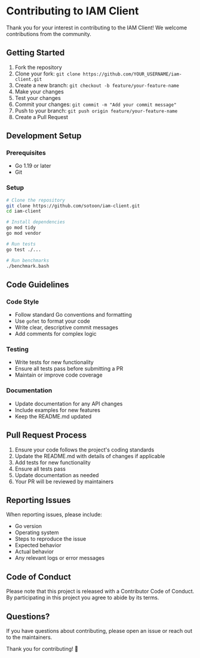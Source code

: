 # Contributing to IAM Client

Thank you for your interest in contributing to the IAM Client! We welcome contributions from the community.

## Getting Started

1. Fork the repository
2. Clone your fork: `git clone https://github.com/YOUR_USERNAME/iam-client.git`
3. Create a new branch: `git checkout -b feature/your-feature-name`
4. Make your changes
5. Test your changes
6. Commit your changes: `git commit -m "Add your commit message"`
7. Push to your branch: `git push origin feature/your-feature-name`
8. Create a Pull Request

## Development Setup

### Prerequisites
- Go 1.19 or later
- Git

### Setup
```bash
# Clone the repository
git clone https://github.com/sotoon/iam-client.git
cd iam-client

# Install dependencies
go mod tidy
go mod vendor

# Run tests
go test ./...

# Run benchmarks
./benchmark.bash
```

## Code Guidelines

### Code Style
- Follow standard Go conventions and formatting
- Use `gofmt` to format your code
- Write clear, descriptive commit messages
- Add comments for complex logic

### Testing
- Write tests for new functionality
- Ensure all tests pass before submitting a PR
- Maintain or improve code coverage

### Documentation
- Update documentation for any API changes
- Include examples for new features
- Keep the README.md updated

## Pull Request Process

1. Ensure your code follows the project's coding standards
2. Update the README.md with details of changes if applicable
3. Add tests for new functionality
4. Ensure all tests pass
5. Update documentation as needed
6. Your PR will be reviewed by maintainers

## Reporting Issues

When reporting issues, please include:
- Go version
- Operating system
- Steps to reproduce the issue
- Expected behavior
- Actual behavior
- Any relevant logs or error messages

## Code of Conduct

Please note that this project is released with a Contributor Code of Conduct. By participating in this project you agree to abide by its terms.

## Questions?

If you have questions about contributing, please open an issue or reach out to the maintainers.

Thank you for contributing! 🎉
